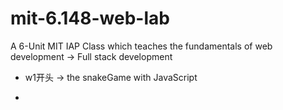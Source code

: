 # mit-6.148-web-lab
A 6-Unit MIT IAP Class which teaches the fundamentals of web development -> Full stack development

- w1开头 -> the snakeGame with JavaScript

- 
